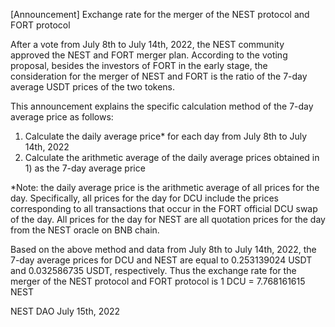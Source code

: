 [Announcement] Exchange rate for the merger of the NEST protocol and FORT protocol

After a vote from July 8th to July 14th, 2022, the NEST community approved the NEST and FORT merger plan. According to the voting proposal, besides the investors of FORT in the early stage, the consideration for the merger of NEST and FORT is the ratio of the 7-day average USDT prices of the two tokens. 

This announcement explains the specific calculation method of the 7-day average price as follows:

1) Calculate the daily average price* for each day from July 8th to July 14th, 2022
2) Calculate the arithmetic average of the daily average prices obtained in 1) as the 7-day average price 

*Note: the daily average price is the arithmetic average of all prices for the day. Specifically, all prices for the day for DCU include the prices corresponding to all transactions that occur in the FORT official DCU swap of the day. All prices for the day for NEST are all quotation prices for the day from the NEST oracle on BNB chain.


Based on the above method and data from July 8th to July 14th, 2022, the 7-day average prices for DCU and NEST are equal to 0.253139024 USDT and 0.032586735 USDT, respectively. Thus the exchange rate for the merger of the NEST protocol and FORT protocol is 1 DCU = 7.768161615 NEST




NEST DAO
July 15th, 2022
